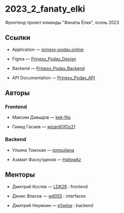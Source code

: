 # 2023_2_fanaty_elki

Фронтенд проект команды "Фанаты Ёлки", осень 2023

## Ссылки

-   Application — [prinesy-poday.online](http://84.23.53.216/)

-   Figma — [Prinesy_Poday_Design](https://www.figma.com/file/uLMO4NIxL4hJmxxldfO7SC/%D0%9F%D1%80%D0%B8%D0%BD%D0%B5%D1%81%D0%B8-%26-%D0%9F%D0%BE%D0%B4%D0%B0%D0%B9?type=design&node-id=0%3A1&mode=design&t=U1d86yjlcLPqKqjp-1)

-   Backend — [Prinesy_Poday_Backend](https://github.com/go-park-mail-ru/2023_2_fanaty_elki)

-   API Documentation — [Prinesy_Poday_API](https://www.notion.so/API-7706593e1f0f4432b89cb5785547521b?pvs=4)

## Авторы

### Frontend

-   Максим Давыдов — [kek-flip](https://github.com/kek-flip)

-   Гамид Гасаев — [wizardOfOz21](https://github.com/wizardOfOz21)

### Backend

-   Ульяна Томская — [tomsuliana](https://github.com/tomsuliana)

-   Азамат Фасхутдинов — [HallowAz](https://github.com/HallowAz)

## Менторы

-   Дмитрий Костев — [LDK28](https://github.com/LDK28) : frontend

-   Денис Власов — [wd055](https://github.com/wd055) : interfaces

-   Дмитрий Неумоин — [p1xelse](https://github.com/p1xelse) : backend
